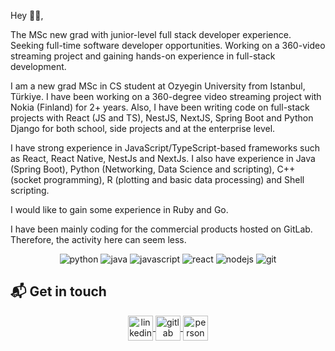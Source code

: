 Hey 👋🏻,

The MSc new grad with junior-level full stack developer experience. Seeking full-time software developer opportunities. Working on a 360-video streaming project and gaining hands-on experience in full-stack development.

I am a new grad MSc in CS student at Ozyegin University from Istanbul, Türkiye. I have been working on a 360-degree video streaming project with Nokia (Finland) for 2+ years. Also, I have been writing code on full-stack projects with React (JS and TS), NestJS, NextJS, Spring Boot and Python Django for both school, side projects and at the enterprise level. 

I have strong experience in JavaScript/TypeScript-based frameworks such as React, React Native, NestJs and NextJs. I also have experience in Java (Spring Boot), Python (Networking, Data Science and scripting), C++ (socket programming), R (plotting and basic data processing) and Shell scripting.

I would like to gain some experience in Ruby and Go.

I have been mainly coding for the commercial products hosted on GitLab. Therefore, the activity here can seem less.

<p align="center">
  <img src="https://www.vectorlogo.zone/logos/python/python-ar21.svg" alt="python">
  <img src="https://www.vectorlogo.zone/logos/java/java-ar21.svg" alt="java">
  <img src="https://www.vectorlogo.zone/logos/javascript/javascript-ar21.svg" alt="javascript">
  <img src="https://www.vectorlogo.zone/logos/reactjs/reactjs-ar21.svg" alt="react">
  <img src="https://www.vectorlogo.zone/logos/nodejs/nodejs-ar21.svg" alt="nodejs">
  <img src="https://www.vectorlogo.zone/logos/git-scm/git-scm-ar21.svg" alt="git">
</p>

## 📬 Get in touch
<p align="center">
  <a href="https://www.linkedin.com/in/burak--kara" target="_blank" rel="noopener noreferrer">
    <img align="center" src="https://www.vectorlogo.zone/logos/linkedin/linkedin-icon.svg" alt="linkedin" height="40" width="40" />
  </a>
  <a href="https://gitlab.com/burak.kara" target="_blank" rel="noopener noreferrer">
    <img align="center" src="https://www.vectorlogo.zone/logos/gitlab/gitlab-icon.svg" alt="gitlab" height="40" width="40" />
  </a>
  <a href="https://burak-kara.dev/" target="_blank" rel="noopener noreferrer">
    <img align="center" src="https://burak-kara.dev/images/icons/apple-icon-60x60.png" alt="personal website" height="40" width="40" />
  </a>
</p>


<!--
Here are some ideas to get you started:

- 🔭 I’m currently working on ...
- 🌱 I’m currently learning ...
- 👯 I’m looking to collaborate on ...
- 🤔 I’m looking for help with ...
- 💬 Ask me about ...
- 📫 How to reach me: ...
- 😄 Pronouns: ...
- ⚡ Fun fact: ...
-->
